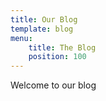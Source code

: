 ```yaml
---
title: Our Blog
template: blog
menu:
    title: The Blog
    position: 100
---
```


Welcome to our blog
